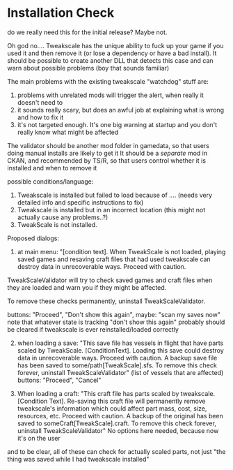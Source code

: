 # Installation Check

do we really need this for the initial release?  Maybe not.

Oh god no....
Tweakscale has the unique ability to fuck up your game if you used it and then remove it (or lose a dependency or have a bad install).
It should be possible to create another DLL that detects this case and can warn about possible problems (boy that sounds familiar)

The main problems with the existing tweakscale "watchdog" stuff are:
1. problems with unrelated mods will trigger the alert, when really it doesn't need to
2. it sounds really scary, but does an awful job at explaining what is wrong and how to fix it
3. it's not targeted enough.  It's one big warning at startup and you don't really know what might be affected

The validator should be another mod folder in gamedata, so that users doing manual installs are likely to get it
It should be a *separate* mod in CKAN, and recommended by TS/R, so that users control whether it is installed and when to remove it

possible conditions/language:

1. Tweakscale is installed but failed to load because of .... (needs very detailed info and specific instructions to fix)
2. Tweakscale is installed but in an incorrect location (this might not actually cause any problems..?)
3. TweakScale is not installed.

Proposed dialogs:

1. at main menu: "[condition text].  When TweakScale is not loaded, playing saved games and resaving craft files that had used 
tweakscale can destroy data in unrecoverable ways.  Proceed with caution.  

TweakScaleValidator will try to check saved games and craft files when they are loaded and warn you if they might be affected.

To remove these checks permanently, uninstall TweakScaleValidator.

buttons: "Proceed", "Don't show this again", maybe: "scan my saves now"
	note that whatever state is tracking "don't show this again" probably should be cleared if tweakscale is ever reinstalled/loaded correctly

2. when loading a save: "This save file has vessels in flight that have parts scaled by TweakScale.  [ConditionText].  Loading this save could destroy data in unrecoverable ways.  Proceed with caution.  A backup save file has been saved to some/path[TweakScale].sfs.  To remove this check forever, uninstall TweakScaleValidator"
	(list of vessels that are affected)
	buttons: "Proceed", "Cancel"

3. When loading a craft: "This craft file has parts scaled by tweakscale.  [Condition Text].  Re-saving this craft file will permanently remove tweakscale's information which could affect part mass, cost, size, resources, etc.  Proceed with caution.  A backup of the original has been saved to someCraft[TweakScale].craft.  To remove this check forever, uninstall TweakScaleValidator"
	No options here needed, because now it's on the user

and to be clear, all of these can check for actually scaled parts, not just "the thing was saved while I had tweakscale installed"